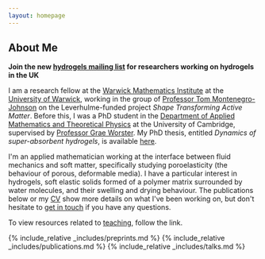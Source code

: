 ```yaml
---
layout: homepage
---
```


## About Me

<b>Join the new <a href="https://www.jiscmail.ac.uk/cgi-bin/webadmin?SUBED1=HYDROGELS&A=1">hydrogels mailing list</a> for researchers working on hydrogels in the UK</b>

I am a research fellow at the <a href="https://warwick.ac.uk/fac/sci/maths">Warwick Mathematics Institute</a> at the <a href="https://warwick.ac.uk/">University of Warwick</a>, working in the group of <a href="https://warwick.ac.uk/fac/sci/maths/people/staff/montenegro-johnson/">Professor Tom Montenegro-Johnson</a> on the Leverhulme-funded project <i>Shape Transforming Active Matter</i>. Before this, I was a PhD student in the <a href="https://damtp.cam.ac.uk">Department of Applied Mathematics and Theoretical Physics</a> at the University of Cambridge, supervised by <a href="https://www.maths.cam.ac.uk/person/mgw1">Professor Grae Worster</a>. My PhD thesis, entitled <i>Dynamics of super-absorbent hydrogels</i>, is available <a href="https://doi.org/10.17863/CAM.109003">here</a>.

I'm an applied mathematician working at the interface between fluid mechanics and soft matter, specifically studying poroelasticity (the behaviour of porous, deformable media). I have a particular interest in hydrogels, soft elastic solids formed of a polymer matrix surrounded by water molecules, and their swelling and drying behaviour. The publications below or my <a href="/assets/files/cv.pdf">CV</a> show more details on what I've been working on, but don't hesitate to <a href="mailto:joe.webber@warwick.ac.uk">get in touch</a> if you have any questions.

To view resources related to [teaching](/teaching), follow the link.

{% include_relative _includes/preprints.md %}
{% include_relative _includes/publications.md %}
{% include_relative _includes/talks.md %}
